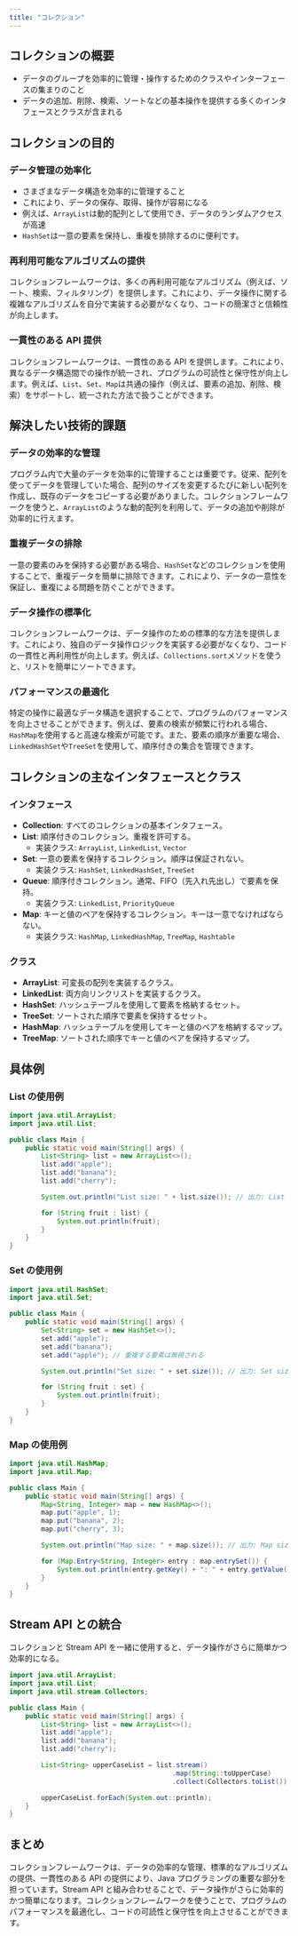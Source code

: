```yaml
---
title: "コレクション"
---
```


## コレクションの概要

- データのグループを効率的に管理・操作するためのクラスやインターフェースの集まりのこと
- データの追加、削除、検索、ソートなどの基本操作を提供する多くのインタフェースとクラスが含まれる

## コレクションの目的

### データ管理の効率化

- さまざまなデータ構造を効率的に管理すること
- これにより、データの保存、取得、操作が容易になる
- 例えば、`ArrayList`は動的配列として使用でき、データのランダムアクセスが高速
- `HashSet`は一意の要素を保持し、重複を排除するのに便利です。

### 再利用可能なアルゴリズムの提供

コレクションフレームワークは、多くの再利用可能なアルゴリズム（例えば、ソート、検索、フィルタリング）を提供します。これにより、データ操作に関する複雑なアルゴリズムを自分で実装する必要がなくなり、コードの簡潔さと信頼性が向上します。

### 一貫性のある API 提供

コレクションフレームワークは、一貫性のある API を提供します。これにより、異なるデータ構造間での操作が統一され、プログラムの可読性と保守性が向上します。例えば、`List`、`Set`、`Map`は共通の操作（例えば、要素の追加、削除、検索）をサポートし、統一された方法で扱うことができます。

## 解決したい技術的課題

### データの効率的な管理

プログラム内で大量のデータを効率的に管理することは重要です。従来、配列を使ってデータを管理していた場合、配列のサイズを変更するたびに新しい配列を作成し、既存のデータをコピーする必要がありました。コレクションフレームワークを使うと、`ArrayList`のような動的配列を利用して、データの追加や削除が効率的に行えます。

### 重複データの排除

一意の要素のみを保持する必要がある場合、`HashSet`などのコレクションを使用することで、重複データを簡単に排除できます。これにより、データの一意性を保証し、重複による問題を防ぐことができます。

### データ操作の標準化

コレクションフレームワークは、データ操作のための標準的な方法を提供します。これにより、独自のデータ操作ロジックを実装する必要がなくなり、コードの一貫性と再利用性が向上します。例えば、`Collections.sort`メソッドを使うと、リストを簡単にソートできます。

### パフォーマンスの最適化

特定の操作に最適なデータ構造を選択することで、プログラムのパフォーマンスを向上させることができます。例えば、要素の検索が頻繁に行われる場合、`HashMap`を使用すると高速な検索が可能です。また、要素の順序が重要な場合、`LinkedHashSet`や`TreeSet`を使用して、順序付きの集合を管理できます。

## コレクションの主なインタフェースとクラス

### インタフェース

- **Collection**: すべてのコレクションの基本インタフェース。
- **List**: 順序付きのコレクション。重複を許可する。
  - 実装クラス: `ArrayList`, `LinkedList`, `Vector`
- **Set**: 一意の要素を保持するコレクション。順序は保証されない。
  - 実装クラス: `HashSet`, `LinkedHashSet`, `TreeSet`
- **Queue**: 順序付きコレクション。通常、FIFO（先入れ先出し）で要素を保持。
  - 実装クラス: `LinkedList`, `PriorityQueue`
- **Map**: キーと値のペアを保持するコレクション。キーは一意でなければならない。
  - 実装クラス: `HashMap`, `LinkedHashMap`, `TreeMap`, `Hashtable`

### クラス

- **ArrayList**: 可変長の配列を実装するクラス。
- **LinkedList**: 両方向リンクリストを実装するクラス。
- **HashSet**: ハッシュテーブルを使用して要素を格納するセット。
- **TreeSet**: ソートされた順序で要素を保持するセット。
- **HashMap**: ハッシュテーブルを使用してキーと値のペアを格納するマップ。
- **TreeMap**: ソートされた順序でキーと値のペアを保持するマップ。

## 具体例

### List の使用例

```java
import java.util.ArrayList;
import java.util.List;

public class Main {
    public static void main(String[] args) {
        List<String> list = new ArrayList<>();
        list.add("apple");
        list.add("banana");
        list.add("cherry");

        System.out.println("List size: " + list.size()); // 出力: List size: 3

        for (String fruit : list) {
            System.out.println(fruit);
        }
    }
}
```

### Set の使用例

```java
import java.util.HashSet;
import java.util.Set;

public class Main {
    public static void main(String[] args) {
        Set<String> set = new HashSet<>();
        set.add("apple");
        set.add("banana");
        set.add("apple"); // 重複する要素は無視される

        System.out.println("Set size: " + set.size()); // 出力: Set size: 2

        for (String fruit : set) {
            System.out.println(fruit);
        }
    }
}
```

### Map の使用例

```java
import java.util.HashMap;
import java.util.Map;

public class Main {
    public static void main(String[] args) {
        Map<String, Integer> map = new HashMap<>();
        map.put("apple", 1);
        map.put("banana", 2);
        map.put("cherry", 3);

        System.out.println("Map size: " + map.size()); // 出力: Map size: 3

        for (Map.Entry<String, Integer> entry : map.entrySet()) {
            System.out.println(entry.getKey() + ": " + entry.getValue());
        }
    }
}
```

## Stream API との統合

コレクションと Stream API を一緒に使用すると、データ操作がさらに簡単かつ効率的になる。

```java
import java.util.ArrayList;
import java.util.List;
import java.util.stream.Collectors;

public class Main {
    public static void main(String[] args) {
        List<String> list = new ArrayList<>();
        list.add("apple");
        list.add("banana");
        list.add("cherry");

        List<String> upperCaseList = list.stream()
                                         .map(String::toUpperCase)
                                         .collect(Collectors.toList());

        upperCaseList.forEach(System.out::println);
    }
}
```

## まとめ

コレクションフレームワークは、データの効率的な管理、標準的なアルゴリズムの提供、一貫性のある API の提供により、Java プログラミングの重要な部分を担っています。Stream API と組み合わせることで、データ操作がさらに効率的かつ簡単になります。コレクションフレームワークを使うことで、プログラムのパフォーマンスを最適化し、コードの可読性と保守性を向上させることができます。
